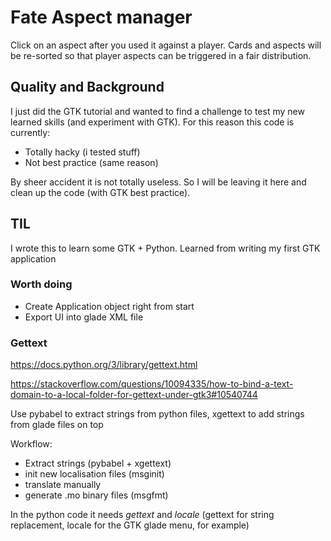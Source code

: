 # Fate Aspect manager

Click on an aspect after you used it against a player. Cards and aspects will be re-sorted so that player aspects can be triggered in a fair distribution.

## Quality and Background

I just did the GTK tutorial and wanted to find a challenge to test my new learned skills (and experiment with GTK). For this reason this code is currently:

* Totally hacky (i tested stuff)
* Not best practice (same reason)

By sheer accident it is not totally useless. So I will be leaving it here and clean up the code (with GTK best practice).


## TIL

I wrote this to learn some GTK + Python. Learned from writing my first GTK application

### Worth doing

* Create Application object right from start
* Export UI into glade XML file

### Gettext

https://docs.python.org/3/library/gettext.html

https://stackoverflow.com/questions/10094335/how-to-bind-a-text-domain-to-a-local-folder-for-gettext-under-gtk3#10540744

Use pybabel to extract strings from python files, xgettext to add strings from glade files on top

Workflow:
* Extract strings (pybabel + xgettext)
* init new localisation files (msginit)
* translate manually
* generate .mo binary files (msgfmt)


In the python code it needs *gettext* and *locale* (gettext for string replacement, locale for the GTK glade menu, for example)
